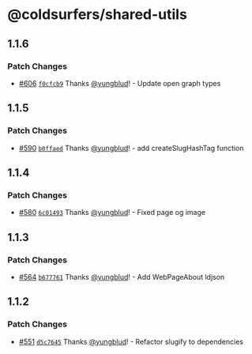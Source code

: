 # @coldsurfers/shared-utils

## 1.1.6

### Patch Changes

- [#606](https://github.com/coldsurfers/surfers-root/pull/606) [`f0cfcb9`](https://github.com/coldsurfers/surfers-root/commit/f0cfcb96d5b499b7ea198f307b1bc405c9393d01) Thanks [@yungblud](https://github.com/yungblud)! - Update open graph types

## 1.1.5

### Patch Changes

- [#590](https://github.com/coldsurfers/surfers-root/pull/590) [`b0ffaed`](https://github.com/coldsurfers/surfers-root/commit/b0ffaeded1c27602e2ba2599f96fb84e912ef41c) Thanks [@yungblud](https://github.com/yungblud)! - add createSlugHashTag function

## 1.1.4

### Patch Changes

- [#580](https://github.com/coldsurfers/surfers-root/pull/580) [`6c01493`](https://github.com/coldsurfers/surfers-root/commit/6c0149357f0ca8c34d43e4a5b98476c5616adc03) Thanks [@yungblud](https://github.com/yungblud)! - Fixed page og image

## 1.1.3

### Patch Changes

- [#564](https://github.com/coldsurfers/surfers-root/pull/564) [`b677761`](https://github.com/coldsurfers/surfers-root/commit/b67776103d8e893fbf4f5aa9a1a78ea0daf74b59) Thanks [@yungblud](https://github.com/yungblud)! - Add WebPageAbout ldjson

## 1.1.2

### Patch Changes

- [#551](https://github.com/coldsurfers/surfers-root/pull/551) [`d5c7645`](https://github.com/coldsurfers/surfers-root/commit/d5c7645d71ae509ebfe1dfcbe90ee600cbbc57b0) Thanks [@yungblud](https://github.com/yungblud)! - Refactor slugify to dependencies
